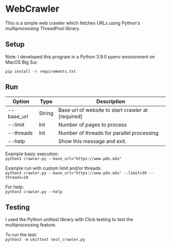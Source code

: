 # WebCrawler
This is a simple web crawler which fetches URLs using Python's multiprocessing ThreadPool library.

## Setup

Note: I developed this program in a Python 3.9.0 pyenv environment on MacOS Big Sur.

`pip install -r requirements.txt`

## Run

| Option     | Type   | Description                                        |
|------------|--------|----------------------------------------------------|
| --base_url | String | Base url of website to start crawler at [required] |
| --limit    | Int    | Number of pages to process                         |
| --threads  | Int    | Number of threads for parallel processing          |
| --help     |        | Show this message and exit.                        |

Example basic execution:  
`python3 crawler.py --base_url="https://www.pdx.edu"`

Example run with custom limit and/or threads:  
`python3 crawler.py --base_url="https://www.pdx.edu" --limit=30 --threads=10`

For help:  
`python3 crawler.py --help`

## Testing

I used the Python unittest library with Click.testing to test the multiprocessing feature.

To run the test:  
`python3 -m unittest test_crawler.py`





